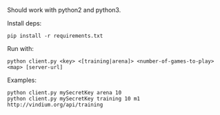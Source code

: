 Should work with python2 and python3.

Install deps:

    pip install -r requirements.txt

Run with:

    python client.py <key> <[training|arena]> <number-of-games-to-play> <map> [server-url]

Examples:

    python client.py mySecretKey arena 10
    python client.py mySecretKey training 10 m1 http://vindium.org/api/training
